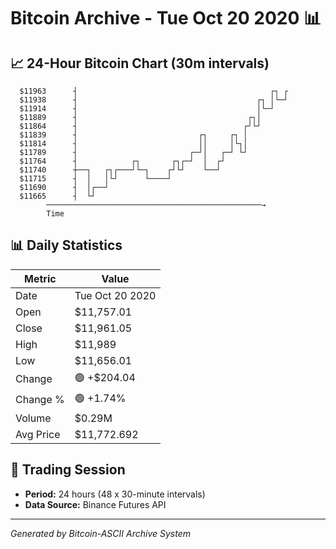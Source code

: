 # Bitcoin Archive - Tue Oct 20 2020 📊

## 📈 24-Hour Bitcoin Chart (30m intervals)

```
  $11963      ┤                                           ┌┐ ┌ 
  $11938      ┤                                        ┌┐ │└─┘ 
  $11914      ┤                                        │└─┘    
  $11889      ┤                                      ┌┐│       
  $11864      ┤                                     ┌┘└┘       
  $11839      ┤                           ┌┐     ┌┐ │          
  $11814      ┤                           ││     │└┐│          
  $11789      ┤                         ┌─┘│   ┌─┘ └┘          
  $11764      ┤            ┌┐       ┌┐┌─┘  │  ┌┘               
  $11740      ┼──┐   ┌┐┌───┘└─┐    ┌┘└┘    └──┘                
  $11715      ┤  │   │└┘      └────┘                           
  $11690      ┤  │┌──┘                                         
  $11665      ┤  └┘                                            
        ────────────────────────────────────────────────→
        Time
```

## 📊 Daily Statistics

| Metric | Value |
|--------|-------|
| Date | Tue Oct 20 2020 |
| Open | $11,757.01 |
| Close | $11,961.05 |
| High | $11,989 |
| Low | $11,656.01 |
| Change | 🟢 +$204.04 |
| Change % | 🟢 +1.74% |
| Volume | $0.29M |
| Avg Price | $11,772.692 |

## 📅 Trading Session

- **Period:** 24 hours (48 x 30-minute intervals)
- **Data Source:** Binance Futures API

---
*Generated by Bitcoin-ASCII Archive System*
